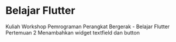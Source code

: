 # Belajar Flutter
Kuliah Workshop Pemrograman Perangkat Bergerak - Belajar Flutter Pertemuan 2
Menambahkan widget textfield dan button

